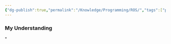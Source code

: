 ```yaml
---
{"dg-publish":true,"permalink":"/Knowledge/Programming/ROS/","tags":["programming","linux","robotics","opensource","industrial/software"]}
---
```


### My Understanding
"
